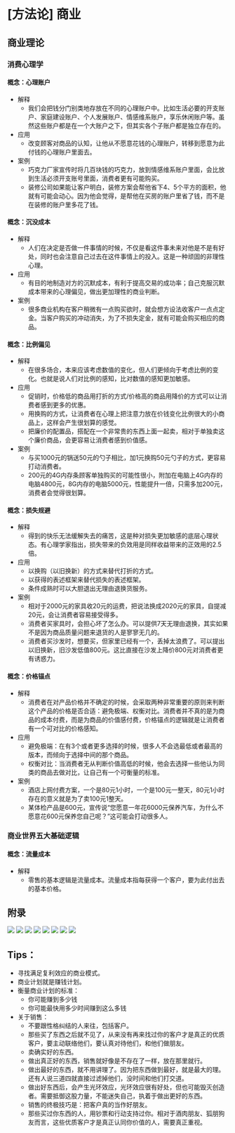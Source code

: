 # [方法论] 商业

## 商业理论

### 消费心理学

#### 概念：心理账户
- 解释
    - 我们会把钱分门别类地存放在不同的心理账户中。比如生活必要的开支账户、家庭建设账户、个人发展账户、情感维系账户，享乐休闲账户等。虽然这些账户都是在一个大账户之下，但其实各个子账户都是独立存在的。
- 应用
    - 改变顾客对商品的认知，让他从不愿意花钱的心理账户，转移到愿意为此付钱的心理账户里面去。
- 案例
    - 巧克力厂家宣传时将几百块钱的巧克力，放到情感维系账户里面，会比放到生活必须开支账号里面，消费者更有可能购买。
    - 装修公司如果能让客户明白，装修方案会帮他省下4、5个平方的面积，他就有可能会动心。因为他会觉得，是帮他在买房的账户里省了钱，而不是在装修的账户里多花了钱。

#### 概念：沉没成本
- 解释
    - 人们在决定是否做一件事情的时候，不仅是看这件事未来对他是不是有好处，同时也会注意自己过去在这件事情上的投入。这是一种顽固的非理性心理。
- 应用
    - 有目的地制造对方的沉默成本，有利于提高交易的成功率；自己克服沉默成本带来的心理偏见，做出更加理性的商业判断。
- 案例
    - 很多商业机构在客户稍微有一点购买欲时，就会想方设法收客户一点点定金。当客户购买的冲动消失，为了不损失定金，就有可能会购买相应的商品。

#### 概念：比例偏见
- 解释
    - 在很多场合，本来应该考虑数值的变化，但人们更倾向于考虑比例的变化。也就是说人们对比例的感知，比对数值的感知更加敏感。
- 应用
    - 促销时，价格低的商品用打折的方式/价格高的商品用降价的方式可以让消费者感到更多的优惠。
    - 用换购的方式，让消费者在心理上把注意力放在价钱变化比例很大的小商品上，这样会产生很划算的感觉。
    - 把廉价的配置品，搭配在一个非常贵的东西上面一起卖，相对于单独卖这个廉价商品，会更容易让消费者感到价值感。
- 案例
    - 与买1000元的锅送50元的勺子相比，加1元换购50元勺子的方式，更容易打动消费者。
    - 200元的4G内存条顾客单独购买的可能性很小，附加在电脑上4G内存的电脑4800元，8G内存的电脑5000元，性能提升一倍，只需多加200元，消费者会觉得很划算。

#### 概念：损失规避
- 解释
    - 得到的快乐无法缓解失去的痛苦，这是种对损失更加敏感的底层心理状态。有心理学家指出，损失带来的负效用是同样收益带来的正效用的2.5倍。
- 应用
    - 以换购（以旧换新）的方式来替代打折的方式。
    - 以获得的表述框架来替代损失的表述框架。
    - 条件成熟时可以大胆退出无理由退换货服务。
- 案例
    - 相对于2000元的家具收20元的运费，把说法换成2020元的家具，自提减20元，会让消费者容易接受得多。
    - 消费者买家具时，会担心坏了怎么办。可以提供7天无理由退换，其实如果不是因为商品质量问题来退货的人是寥寥无几的。
    - 消费者买沙发时，想要买，但家里已经有一个，丢掉太浪费了。可以提出以旧换新，旧沙发低值800元。这比直接在沙发上降价800元对消费者更有诱惑力。

#### 概念：价格锚点
- 解释
    - 消费者在对产品价格并不确定的时候，会采取两种非常重要的原则来判断这个产品的价格是否合适：避免极端、权衡对比。消费者并不真的是为商品的成本付费，而是为商品的价值感付费，价格锚点的逻辑就是让消费者有一个可对比的价格感知。
- 应用
    - 避免极端：在有3个或者更多选择的时候，很多人不会选最低或者最高的版本，而倾向于选择中间的那个商品。
    - 权衡对比：当消费者无从判断价值高低的时候，他会去选择一些他认为同类的商品去做对比，让自己有一个可衡量的标准。
- 案例 
    - 酒店上网付费方案，一个是80元1小时，一个是100元一整天，80元1小时存在的意义就是为了卖100元1整天。
    - 某体检产品是600元，宣传说“您愿意一年花6000元保养汽车，为什么不愿意花600元保养您自己呢？”这可能会打动很多人。

### 商业世界五大基础逻辑

#### 概念：流量成本
- 解释
    - 零售的基本逻辑是流量成本。流量成本指每获得一个客户，要为此付出去的基本价格。











## 附录
![](http://ww2.sinaimg.cn/large/006y8lVagw1fadpyjjsj8j30u016stmk.jpg)
![](http://ww2.sinaimg.cn/large/006y8lVagw1fadpyk9zfyj30nm0sb120.jpg)
![](http://ww4.sinaimg.cn/large/006y8lVagw1fadpykcumsj30ni0xoagg.jpg)
![](http://ww4.sinaimg.cn/large/006y8lVagw1fadpyl28jij30ni0saaf6.jpg)
![](http://ww3.sinaimg.cn/large/006y8lVagw1fadpylblq7j30nf0xnafq.jpg)
![](http://ww3.sinaimg.cn/large/006y8lVagw1fadpymb091j30ng0sd7a1.jpg)
![](http://ww4.sinaimg.cn/large/006y8lVagw1fadpymsfbwj30n50xmwjp.jpg)
![](http://ww1.sinaimg.cn/large/006y8lVagw1fadpyncwl5j30n50s842s.jpg)

## Tips：

- 寻找满足复利效应的商业模式。
- 商业计划就是赚钱计划。
- 衡量商业计划的标准：
    - 你可能赚到多少钱
    - 你可能最快用多少时间赚到这么多钱
- 关于销售：
    - 不要跟性格纠结的人来往，包括客户。
    - 那些买了东西之后就不见了，从来没有再来找过你的客户才是真正的优质客户，要主动联络他们，要认真对待他们，和他们做朋友。
    - 卖确实好的东西。
    - 做出真正好的东西，销售就好像是不存在了一样，放在那里就行。
    - 做出最好的东西，就不用讲理了。因为把东西做到最好，就是最大的理。还有人说三道四就直接过滤掉他们，没时间和他们打交道。
    - 做出好东西后，会产生光环效应，光环效应很有好处，但也可能毁灭创造者。需要抵御这股力量，不能迷失自己，执着于做出更好的东西。
    - 销售的终极技巧是：把客户真的当作好朋友。
    - 那些买过你东西的人，用钞票和行动支持过你。相对于酒肉朋友、狐朋狗友而言，这些优质客户才是真正认同你价值的人，需要真正重视。